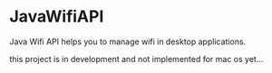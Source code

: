 # JavaWifiAPI

Java Wifi API helps you to manage wifi in desktop applications.

this project is in development and not implemented for mac os yet...
